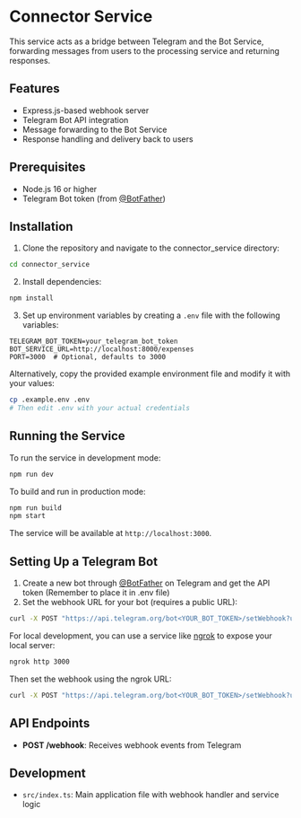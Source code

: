 # Connector Service

This service acts as a bridge between Telegram and the Bot Service, forwarding messages from users to the processing service and returning responses.

## Features

- Express.js-based webhook server
- Telegram Bot API integration
- Message forwarding to the Bot Service
- Response handling and delivery back to users

## Prerequisites

- Node.js 16 or higher
- Telegram Bot token (from [@BotFather](https://t.me/BotFather))

## Installation

1. Clone the repository and navigate to the connector_service directory:

```bash
cd connector_service
```

2. Install dependencies:

```bash
npm install
```

3. Set up environment variables by creating a `.env` file with the following variables:

```
TELEGRAM_BOT_TOKEN=your_telegram_bot_token
BOT_SERVICE_URL=http://localhost:8000/expenses
PORT=3000  # Optional, defaults to 3000
```

Alternatively, copy the provided example environment file and modify it with your values:

```bash
cp .example.env .env
# Then edit .env with your actual credentials
```

## Running the Service

To run the service in development mode:

```bash
npm run dev
```

To build and run in production mode:

```bash
npm run build
npm start
```

The service will be available at `http://localhost:3000`.

## Setting Up a Telegram Bot

1. Create a new bot through [@BotFather](https://t.me/BotFather) on Telegram and get the API token (Remember to place it in .env file)
2. Set the webhook URL for your bot (requires a public URL):

```bash
curl -X POST "https://api.telegram.org/bot<YOUR_BOT_TOKEN>/setWebhook?url=<YOUR_PUBLIC_URL>/webhook"

```

For local development, you can use a service like [ngrok](https://ngrok.com/) to expose your local server:

```bash
ngrok http 3000
```

Then set the webhook using the ngrok URL:

```bash
curl -X POST "https://api.telegram.org/bot<YOUR_BOT_TOKEN>/setWebhook?url=<YOUR_NGROK_URL>/webhook"
```

## API Endpoints

- **POST /webhook**: Receives webhook events from Telegram

## Development

- `src/index.ts`: Main application file with webhook handler and service logic 